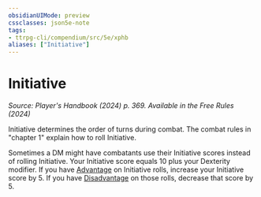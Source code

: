 ```yaml
---
obsidianUIMode: preview
cssclasses: json5e-note
tags:
- ttrpg-cli/compendium/src/5e/xphb
aliases: ["Initiative"]
---
```

# Initiative
*Source: Player's Handbook (2024) p. 369. Available in the Free Rules (2024)* 

Initiative determines the order of turns during combat. The combat rules in "chapter 1" explain how to roll Initiative.

Sometimes a DM might have combatants use their Initiative scores instead of rolling Initiative. Your Initiative score equals 10 plus your Dexterity modifier. If you have [Advantage](advantage-xphb.md) on Initiative rolls, increase your Initiative score by 5. If you have [Disadvantage](disadvantage-xphb.md) on those rolls, decrease that score by 5.
